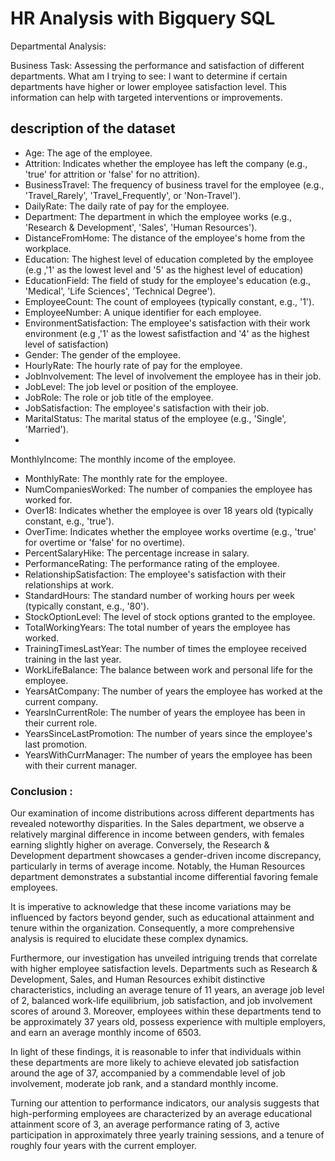 # HR Analysis with Bigquery SQL

Departmental Analysis:

Business Task: Assessing the performance and satisfaction of different departments.
What am I trying to see: I want to determine if certain departments have higher or lower employee satisfaction level.
This information can help with targeted interventions or improvements.

## description of the dataset

* Age: The age of the employee.
* Attrition: Indicates whether the employee has left the company (e.g., 'true' for attrition or 'false' for no attrition).
* BusinessTravel: The frequency of business travel for the employee (e.g., 'Travel_Rarely', 'Travel_Frequently', or 'Non-Travel').
* DailyRate: The daily rate of pay for the employee.
* Department: The department in which the employee works (e.g., 'Research & Development', 'Sales', 'Human Resources').
* DistanceFromHome: The distance of the employee's home from the workplace.
* Education: The highest level of education completed by the employee (e.g ,'1' as the lowest level and '5' as the highest level of education)
* EducationField: The field of study for the employee's education (e.g., 'Medical', 'Life Sciences', 'Technical Degree').
* EmployeeCount: The count of employees (typically constant, e.g., '1').
* EmployeeNumber: A unique identifier for each employee.
* EnvironmentSatisfaction: The employee's satisfaction with their work environment  (e.g ,'1' as the lowest safistfaction  and '4' as the highest level of satisfaction)
* Gender: The gender of the employee.
* HourlyRate: The hourly rate of pay for the employee.
* JobInvolvement: The level of involvement the employee has in their job.
* JobLevel: The job level or position of the employee.
* JobRole: The role or job title of the employee.
* JobSatisfaction: The employee's satisfaction with their job.
* MaritalStatus: The marital status of the employee (e.g., 'Single', 'Married').
*
 MonthlyIncome: The monthly income of the employee.
* MonthlyRate: The monthly rate for the employee.
* NumCompaniesWorked: The number of companies the employee has worked for.
* Over18: Indicates whether the employee is over 18 years old (typically constant, e.g., 'true').
* OverTime: Indicates whether the employee works overtime (e.g., 'true' for overtime or 'false' for no overtime).
* PercentSalaryHike: The percentage increase in salary.
* PerformanceRating: The performance rating of the employee.
* RelationshipSatisfaction: The employee's satisfaction with their relationships at work.
* StandardHours: The standard number of working hours per week (typically constant, e.g., '80').
* StockOptionLevel: The level of stock options granted to the employee.
* TotalWorkingYears: The total number of years the employee has worked.
* TrainingTimesLastYear: The number of times the employee received training in the last year.
* WorkLifeBalance: The balance between work and personal life for the employee.
* YearsAtCompany: The number of years the employee has worked at the current company.
* YearsInCurrentRole: The number of years the employee has been in their current role.
* YearsSinceLastPromotion: The number of years since the employee's last promotion.
* YearsWithCurrManager: The number of years the employee has been with their current manager.

### Conclusion :

Our examination of income distributions across different departments has revealed noteworthy disparities. In the Sales department, we observe a relatively marginal difference in income between genders, with females earning slightly higher on average. Conversely, the Research & Development department showcases a gender-driven income discrepancy, particularly in terms of average income. Notably, the Human Resources department demonstrates a substantial income differential favoring female employees.

It is imperative to acknowledge that these income variations may be influenced by factors beyond gender, such as educational attainment and tenure within the organization. Consequently, a more comprehensive analysis is required to elucidate these complex dynamics.

Furthermore, our investigation has unveiled intriguing trends that correlate with higher employee satisfaction levels. Departments such as Research & Development, Sales, and Human Resources exhibit distinctive characteristics, including an average tenure of 11 years, an average job level of 2, balanced work-life equilibrium, job satisfaction, and job involvement scores of around 3. Moreover, employees within these departments tend to be approximately 37 years old, possess experience with multiple employers, and earn an average monthly income of 6503.

In light of these findings, it is reasonable to infer that individuals within these departments are more likely to achieve elevated job satisfaction around the age of 37, accompanied by a commendable level of job involvement, moderate job rank, and a standard monthly income.

Turning our attention to performance indicators, our analysis suggests that high-performing employees are characterized by an average educational attainment score of 3, an average performance rating of 3, active participation in approximately three yearly training sessions, and a tenure of roughly four years with the current employer.
